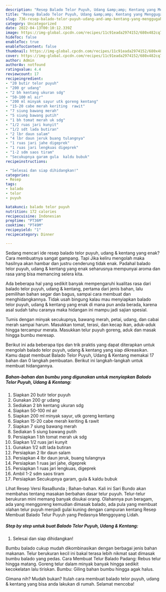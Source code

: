 ```yaml
---
description: "Resep Balado Telor Puyuh, Udang &amp;amp; Kentang yang Menggugah Selera, Buat Buka Puasa}"
title: "Resep Balado Telor Puyuh, Udang &amp;amp; Kentang yang Menggugah Selera, Buat Buka Puasa}"
slug: 736-resep-balado-telor-puyuh-udang-and-amp-kentang-yang-menggugah-selera-buat-buka-puasa
category: Uncategorized
date: 2022-04-13T00:10:12.339Z
image: https://img-global.cpcdn.com/recipes/11c91eada2974152/680x482cq70/balado-telor-puyuh-udang-kentang-foto-resep-utama.jpg
hideToc: false
enableToc: true
enableTocContent: false
thumbnail: https://img-global.cpcdn.com/recipes/11c91eada2974152/680x482cq70/balado-telor-puyuh-udang-kentang-foto-resep-utama.jpg
cover: https://img-global.cpcdn.com/recipes/11c91eada2974152/680x482cq70/balado-telor-puyuh-udang-kentang-foto-resep-utama.jpg
author: Admin
authorAv: notfound
ratingvalue: 4.4
reviewcount: 17
recipeingredient:
- "20 butir telor puyuh"
- "200 gr udang"
- "2 bh kentang ukuran sdg"
- "50-100 ml air"
- "200 ml minyak sayur utk goreng kentang"
- "15-20 cabe merah keriting  rawit"
- "7 siung bawang merah"
- "5 siung bawang putih"
- "1 bh tomat merah uk sdg"
- "1/2 ruas jari kunyit"
- "1/2 sdt lada butiran"
- "2 lbr daun salam"
- "4 lbr daun jeruk buang tulangnya"
- "1 ruas jari jahe digeprek"
- "1 ruas jari lengkuas digeprek"
- "1-2 sdm saos tiram"
- "Secukupnya garam gula  kaldu bubuk"
recipeinstructions:

- "Selesai dan siap dihidangkan!"
categories:
- Resep
tags:
- balado
- telor
- puyuh

katakunci: balado telor puyuh 
nutrition: 172 calories
recipecuisine: Indonesian
preptime: "PT36M"
cooktime: "PT49M"
recipeyield: "1"
recipecategory: Dinner

---
```



Sedang mencari ide resep balado telor puyuh, udang &amp; kentang yang enak? Cara membuatnya sangat gampang. Tapi Jika keliru mengolah maka hasilnya akan hambar dan justru cenderung tidak enak. Padahal balado telor puyuh, udang &amp; kentang yang enak seharusnya mempunyai aroma dan rasa yang bisa memancing selera kita.


Ada beberapa hal yang sedikit banyak mempengaruhi kualitas rasa dari balado telor puyuh, udang &amp; kentang, pertama dari jenis bahan, lalu pemilihan bahan segar dan bagus, sampai cara membuat dan menghidangkannya. Tidak usah bingung kalau mau menyiapkan balado telor puyuh, udang &amp; kentang yang enak di mana pun anda berada, karena asal sudah tahu caranya maka hidangan ini mampu jadi sajian spesial.

Tumis dengan minyak secukupnya, bawang merah, petai, udang, dan cabai merah sampai harum. Masukkan tomat, terasi, dan kecap ikan, aduk-aduk hingga tercampur merata. Masukkan telur puyuh goreng, aduk dan masak hingga bumbu meresap.


Berikut ini ada beberapa tips dan trik praktis yang dapat diterapkan untuk mengolah balado telor puyuh, udang &amp; kentang yang siap dikreasikan. Kamu dapat membuat Balado Telor Puyuh, Udang &amp; Kentang memakai 17 bahan dan 0 langkah pembuatan. Berikut ini langkah-langkah untuk membuat hidangannya.

<!--inarticleads1-->

##### Bahan-bahan dan bumbu yang digunakan untuk menyiapkan Balado Telor Puyuh, Udang &amp; Kentang:

1. Siapkan 20 butir telor puyuh
1. Gunakan 200 gr udang
1. Sediakan 2 bh kentang ukuran sdg
1. Siapkan 50-100 ml air
1. Siapkan 200 ml minyak sayur, utk goreng kentang
1. Siapkan 15-20 cabe merah keriting &amp; rawit
1. Siapkan 7 siung bawang merah
1. Sediakan 5 siung bawang putih
1. Persiapkan 1 bh tomat merah uk sdg
1. Siapkan 1/2 ruas jari kunyit
1. Gunakan 1/2 sdt lada butiran
1. Persiapkan 2 lbr daun salam
1. Persiapkan 4 lbr daun jeruk, buang tulangnya
1. Persiapkan 1 ruas jari jahe, digeprek
1. Persiapkan 1 ruas jari lengkuas, digeprek
1. Ambil 1-2 sdm saos tiram
1. Persiapkan Secukupnya garam, gula &amp; kaldu bubuk


Lihat Resep Versi RasaBunda ; Bahan-bahan. Kali ini Sari Bundo akan membahas tentang masakan berbahan dasar telur puyuh. Telur-telur berukuran mini memang banyak disukai orang. Olahannya pun beragam, ada yang menggoreng kemudian dimasak balado, ada pula yang membuat olahan telur puyuh menjadi gulai kuning dengan campuran kentang Resep Membuat Balado Telur Puyuh yang Pedasnya Menggoyang Lidah. 

<!--inarticleads2-->

##### Step by step untuk buat Balado Telor Puyuh, Udang &amp; Kentang:


1. Selesai dan siap dihidangkan!

Bumbu balado cukup mudah dikombinasikan dengan berbagai jenis bahan makanan. Telur berukuran kecil ini bakal terasa lebih nikmat saat dimasak bumbu balado yang pedas. Cara Membuat Telur Balado Padang: Rebus telur hingga matang. Goreng telur dalam minyak banyak hingga sedikit kecokelatan lalu tiriskan. Bumbu: Giling bahan bumbu hingga agak halus. 

Gimana nih? Mudah bukan? Itulah cara membuat balado telor puyuh, udang &amp; kentang yang bisa anda lakukan di rumah. Selamat mencoba!
